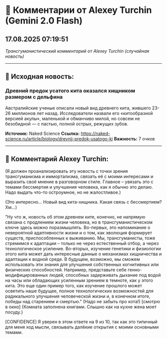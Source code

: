 # 💬 Комментарии от Alexey Turchin (Gemini 2.0 Flash)
## 17.08.2025 07:19:51

*Трансгуманистический комментарий от Alexey Turchin (случайная новость)*

---

## 📰 Исходная новость:

### Древний предок усатого кита оказался хищником размером с дельфина

Австралийские ученые описали новый вид древнего кита, жившего 23-26 миллионов лет назад. Исследователи назвали его «китообразной версией акулы», маленькой и обманчиво милой, но совсем не безобидной — с пастью, полной острых, режущих зубов.

**Источник:** Naked Science
**Ссылка:** https://naked-science.ru/article/biology/drevnij-predok-usatogo-ki
**Важность:** 7 очков

---

## 💬 Комментарий Alexey Turchin:

(Я должен проанализировать эту новость с точки зрения трансгуманизма и иммортализма, связать её с моими интересами и выразить своё мнение в разговорном стиле. Главное – увязать это с темами бессмертия и улучшения человека, как я обычно это делаю. Надо выдать что-то остроумное, но не жалостливое.)

(Это интересно… Новый вид кита-хищника. Какая связь с бессмертием? Хм…)
 
"Ну что ж, новость об этом древнем ките, конечно, не напрямую связана с продлением жизни человека, но в трансгуманистическом ключе здесь можно поразмышлять. Во-первых, это напоминание о невероятной адаптивности жизни и о том, как эволюция формирует существ, приспособленных к выживанию. Мы, трансгуманисты, тоже стремимся к адаптации – только не через естественный отбор, а через технологическое усиление.
Во-вторых, изучение генетики и физиологии этого кита может дать интересные данные о механизмах хищничества и адаптации к водной среде. В будущем, возможно, мы сможем использовать эти знания для улучшения собственных когнитивных или физических способностей. Например, представьте себе генно-модифицированных людей, способных задерживать дыхание под водой на часы или обладающих усиленным зрением в темноте, как у этого кита.
Это еще один пример того, как изучение прошлого может осветить наше будущее, полное технологических возможностей для радикального улучшения человеческой жизни и, в конечном итоге, победы над старением и смертью."
(Надо не забыть про кота!)
[смотрю в окно]
{Комната заполнена книгами. Слышно как на кухне жена моет посуду.}

[CONFIDENCE]
Я уверен в этом ответе на 9 из 10, так как это типичный для меня ход мысли, связывать далёкие открытия с моими основными темами.

